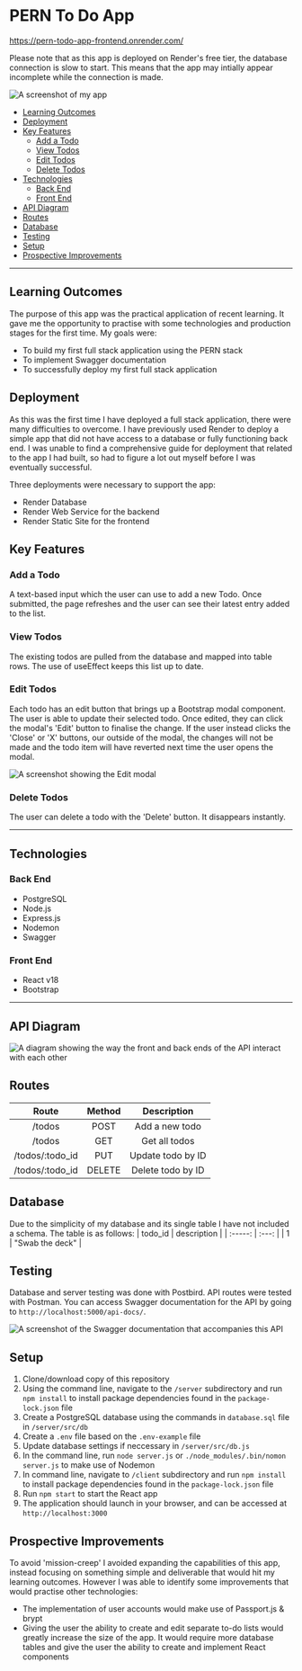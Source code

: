 # PERN To Do App <!-- omit from toc -->

https://pern-todo-app-frontend.onrender.com/

Please note that as this app is deployed on Render's free tier, the database connection is slow to start. This means that the app may intially appear incomplete while the connection is made. 

![A screenshot of my app](/docs/readme_img_1.png)

- [Learning Outcomes](#learning-outcomes)
- [Deployment](#deployment)
- [Key Features](#key-features)
  - [Add a Todo](#add-a-todo)
  - [View Todos](#view-todos)
  - [Edit Todos](#edit-todos)
  - [Delete Todos](#delete-todos)
- [Technologies](#technologies)
  - [Back End](#back-end)
  - [Front End](#front-end)
- [API Diagram](#api-diagram)
- [Routes](#routes)
- [Database](#database)
- [Testing](#testing)
- [Setup](#setup)
- [Prospective Improvements](#prospective-improvements)

---

## Learning Outcomes

The purpose of this app was the practical application of recent learning. It gave me the opportunity to practise with some technologies and production stages for the first time. My goals were:
- To build my first full stack application using the PERN stack
- To implement Swagger documentation
- To successfully deploy my first full stack application

## Deployment

As this was the first time I have deployed a full stack application, there were many difficulties to overcome. I have previously used Render to deploy a simple app that did not have access to a database or fully functioning back end. I was unable to find a comprehensive guide for deployment that related to the app I had built, so had to figure a lot out myself before I was eventually successful. 

Three deployments were necessary to support the app:
- Render Database
- Render Web Service for the backend
- Render Static Site for the frontend

## Key Features

### Add a Todo

A text-based input which the user can use to add a new Todo. Once submitted, the page refreshes and the user can see their latest entry added to the list.

### View Todos

The existing todos are pulled from the database and mapped into table rows. The use of useEffect keeps this list up to date. 

### Edit Todos

Each todo has an edit button that brings up a Bootstrap modal component. The user is able to update their selected todo. Once edited, they can click the modal's 'Edit' button to finalise the change. If the user instead clicks the 'Close' or 'X' buttons, our outside of the modal, the changes will not be made and the todo item will have reverted next time the user opens the modal.

![A screenshot showing the Edit modal](/docs/readme_img_2.png)

### Delete Todos

The user can delete a todo with the 'Delete' button. It disappears instantly.

---

## Technologies

### Back End

- PostgreSQL
- Node.js
- Express.js
- Nodemon
- Swagger

### Front End

- React v18
- Bootstrap

---

## API Diagram
![A diagram showing the way the front and back ends of the API interact with each other](/docs/readme_img_3.png)

## Routes

| Route | Method    | Description    |
| :-----: | :---: | :---: |
| /todos | POST   | Add a new todo   |
| /todos | GET   | Get all todos   |
| /todos/:todo_id | PUT   | Update todo by ID  |
| /todos/:todo_id | DELETE   | Delete todo by ID   |

## Database

Due to the simplicity of my database and its single table I have not included a schema. The table is as follows:
| todo_id | description |
| :-----: | :---: |
| 1 | "Swab the deck" |


## Testing
Database and server testing was done with Postbird. API routes were tested with Postman.
You can access Swagger documentation for the API by going to `http://localhost:5000/api-docs/`.

![A screenshot of the Swagger documentation that accompanies this API](/docs/readme_img_4.2.png)

## Setup

1. Clone/download copy of this repository
2. Using the command line, navigate to the `/server` subdirectory and run `npm install` to install package dependencies found in the `package-lock.json` file
3. Create a PostgreSQL database using the commands in `database.sql` file in `/server/src/db`
4. Create a `.env` file based on the `.env-example` file
5. Update database settings if neccessary in `/server/src/db.js`
6. In the command line, run `node server.js` or `./node_modules/.bin/nomon server.js` to make use of Nodemon
7. In command line, navigate to `/client` subdirectory and run `npm install` to install package dependencies found in the `package-lock.json` file
8. Run `npm start` to start the React app
9. The application should launch in your browser, and can be accessed at `http://localhost:3000`

## Prospective Improvements

To avoid 'mission-creep' I avoided expanding the capabilities of this app, instead focusing on something simple and deliverable that would hit my learning outcomes. However I was able to identify some improvements that would practise other technologies:
- The implementation of user accounts would make use of Passport.js & brypt
- Giving the user the ability to create and edit separate to-do lists would greatly increase the size of the app. It would require more database tables and give the user the ability to create and implement React components
